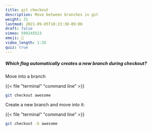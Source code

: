 ```yaml
---
title: git checkout
description: Move between branches in git
weight: 31
lastmod: 2021-09-05T10:23:30-09:00
draft: false
vimeo: 599245523
emoji: 👀
video_length: 1:35
quiz: true
---
```


<quiz-modal options="-n:-b:--add:--new" answer="-b" prize="16">
  <h5>Which flag automatically creates a new branch during checkout?</h5>
</quiz-modal>

Move into a branch

{{< file "terminal" "command line" >}}
```bash
git checkout awesome
```

Create a new branch and move into it:

{{< file "terminal" "command line" >}}
```bash
git checkout -b awesome
```